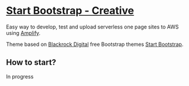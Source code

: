 # [Start Bootstrap - Creative](https://startbootstrap.com/template-overviews/creative/)

Easy way to develop, test and upload serverless one page sites to AWS using [Amplify](https://aws-amplify.github.io/). 

Theme based on [Blackrock Digital](https://github.com/BlackrockDigital) free Bootstrap themes [Start Bootstrap](http://startbootstrap.com/).

## How to start?

In progress